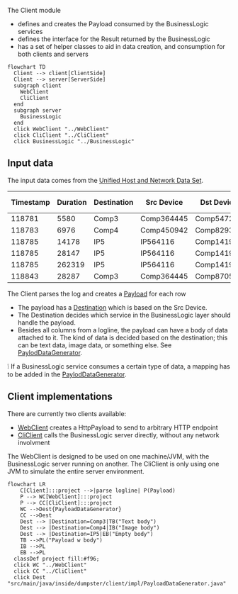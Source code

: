 The Client module 
* defines and creates the Payload consumed by the BusinessLogic services
* defines the interface for the Result returned by the BusinessLogic
* has a set of helper classes to aid in data creation, and consumption for both clients and servers



```mermaid
flowchart TD
  Client --> client[ClientSide]
  Client --> server[ServerSide]
  subgraph client
    WebClient
    CliClient
  end
  subgraph server
    BusinessLogic 
  end
  click WebClient "../WebClient"
  click CliClient "../CliClient"
  click BusinessLogic "../BusinessLogic"
```

## Input data
The input data comes from the [Unified Host and Network Data Set](https://csr.lanl.gov/data/2017/). 

|Timestamp|Duration|Destination|Src Device|Dst Device|Protocol|Src Port|Dest Port|Src packets|Dst Packets|Src Bytes|Dst Bytes|
|---|---|---|---|---|---|---|---|---|---|---|---|
|118781|5580|Comp3|Comp364445|Comp547245|17|Port05507|Port46272|0|755065|0|1042329018|
|118783|6976|Comp4|Comp450942|Comp829338|6|Port03137|445|1665|1108|300810|250408|
|118785|14178|IP5|IP564116|Comp141988|17|5060|5060|1866|0|1477041|0|
|118785|28147|IP5|IP564116|Comp141988|17|5060|5060|3326|0|2656305|0|
|118785|262319|IP5|IP564116|Comp141988|17|5060|5060|28257|0|23149303|0|
|118843|28287|Comp3|Comp364445|Comp870517|17|Port68697|Port28366|5445|6438|457380|592296|

The Client parses the log and creates a [Payload](src/main/java/inside/dumpster/client/Payload.java) for each row
* The payload has a [Destination](https://github.com/jaokim/inside-java-dumpster/blob/main/Client/src/main/java/inside/dumpster/client/Payload.java#L37) which is based on the Src Device. 
* The Destination decides which service in the BusinessLogic layer should handle the payload.
* Besides all columns from a logline, the payload can have a body of data attached to it. The kind of data is decided based on the destination; this can be text data, image data, or something else. See [PaylodDataGenerator](src/main/java/inside/dumpster/client/impl/PayloadDataGenerator.java).

:grey_exclamation: If a BusinessLogic service consumes a certain type of data, a mapping has to be added in the [PaylodDataGenerator](src/main/java/inside/dumpster/client/impl/PayloadDataGenerator.java).

## Client implementations

There are currently two clients available:
* [WebClient](../WebClient) creates a HttpPayload to send to arbitrary HTTP endpoint
* [CliClient](../CliClient) calls the BusinessLogic server directly, without any network involvment

The WebClient is designed to be used on one machine/JVM, with the BusinessLogic server running on another.
The CliClient is only using one JVM to simulate the entire server environment.


```mermaid
flowchart LR
    C[Client]:::project -->|parse logline| P(Payload)
    P --> WC[WebClient]:::project
    P --> CC[CliClient]:::project
    WC -->Dest{PayloadDataGenerator}
    CC -->Dest
    Dest --> |Destination=Comp3|TB("Text body")
    Dest --> |Destination=Comp4|IB("Image body")
    Dest --> |Destination=IP5|EB("Empty body")
    TB -->PL("Payload w body") 
    IB -->PL
    EB -->PL
  classDef project fill:#f96;
  click WC "../WebClient"
  click CC "../CliClient"
  click Dest "src/main/java/inside/dumpster/client/impl/PayloadDataGenerator.java"
```
